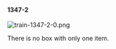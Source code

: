 #### 1347-2
![train-1347-2-0.png](https://github.com/lil-lab/nlvr/raw/master/nlvr/train/images/54/train-1347-2-0.png "train-1347-2-0.png")

There is no box with only one item.